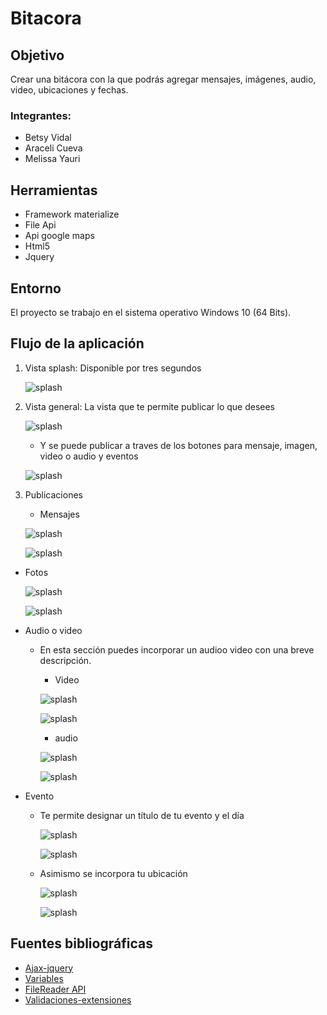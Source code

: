 # Bitacora
## Objetivo
Crear una bitácora con la que podrás agregar mensajes, imágenes, audio, video, ubicaciones y fechas.

### Integrantes:
- Betsy Vidal
- Araceli Cueva
- Melissa Yauri

## Herramientas
* Framework materialize
* File Api
* Api google maps
* Html5
* Jquery

## Entorno
El proyecto se trabajo en el sistema operativo Windows 10 (64 Bits).

## Flujo de la aplicación
1. Vista splash: Disponible por tres segundos

   ![splash](public/assets/images/layaout.PNG)

2. Vista general: La vista que te permite publicar lo que desees

   ![splash](public/assets/images/main.PNG)

   - Y se puede publicar a traves de los botones para mensaje, imagen, video o audio y eventos

    ![splash](public/assets/images/main1.PNG)

3. Publicaciones

   * Mensajes

    ![splash](public/assets/images/message.PNG)

    ![splash](public/assets/images/message1.PNG)

  * Fotos

    ![splash](public/assets/images/foto.PNG)

    ![splash](public/assets/images/foto1.PNG)

  * Audio o video
    - En esta sección puedes incorporar un audioo video con una breve descripción.

      - Video

      ![splash](public/assets/images/media.PNG)

      ![splash](public/assets/images/media1.PNG)

      - audio

      ![splash](public/assets/images/media2.PNG)

      ![splash](public/assets/images/media3.PNG)

  * Evento
    - Te permite designar un título de tu evento y el día

      ![splash](public/assets/images/event.PNG)

      ![splash](public/assets/images/event1.PNG)

    - Asimismo se incorpora tu ubicación

      ![splash](public/assets/images/event3.PNG)

      ![splash](public/assets/images/event4.PNG)

## Fuentes bibliográficas
* [Ajax-jquery](https://desarrolloweb.com/articulos/entendiendo-ajax-jquery.html
)
* [Variables](https://www.campusmvp.es/recursos/post/JavaScript-Variables-y-funciones-privadas.aspx)
* [FileReader API](http://blog.teamtreehouse.com/reading-files-using-the-html5-filereader-api)
* [Validaciones-extensiones](http://programacion.net/articulo/validar_la_extension_de_un_fichero_con_javascript_1799)
